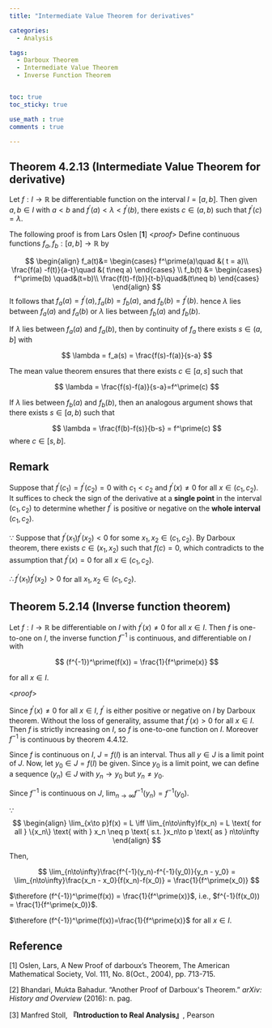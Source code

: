 ```yaml
---
title: "Intermediate Value Theorem for derivatives"

categories:
  - Analysis

tags:
  - Darboux Theorem
  - Intermediate Value Theorem
  - Inverse Function Theorem


toc: true
toc_sticky: true

use_math : true
comments : true

---
```






## Theorem 4.2.13 (Intermediate Value Theorem for derivative)
Let $f:I\to\mathbb{R}$ be differentiable function on the interval $I=[a,b]$. Then given $a,b\in I$ with $a<b$ and $f^\prime(a) < \lambda <f^\prime(b)$, there exists $c\in(a,b)$ such that $f^\prime(c) = \lambda$.

The following proof is from Lars Oslen [**1**]
<*proof*>
Define continuous functions $f_a, f_b: [a,b]\to\mathbb{R}$ by

$$
\begin{align}
f_a(t)&=
\begin{cases}
f^\prime(a)\quad &( t = a)\\
\frac{f(a) -f(t)}{a-t}\quad &( t\neq a)
\end{cases} \\
f_b(t) &=
\begin{cases}
f^\prime(b) \quad&(t=b)\\
\frac{f(t)-f(b)}{t-b}\quad&(t\neq b)
\end{cases}
\end{align}
$$
It follows that $f_a(a) = f^\prime(a), f_a(b)=f_b(a)$, and $f_b(b) = f^\prime(b)$.  hence $\lambda$ lies between $f_a(a)$ and $f_a(b)$ or $\lambda$ lies between $f_b(a)$ and $f_b(b)$.

If $\lambda$ lies between $f_a(a)$ and $f_a(b)$, then by continuity of $f_a$ there exists $s\in (a,b]$ with

$$
\lambda = f_a(s) = \frac{f(s)-f(a)}{s-a}
$$

The mean value theorem ensures that there exists $c\in [a,s]$ such that 

$$
\lambda = \frac{f(s)-f(a)}{s-a}=f^\prime(c)
$$

If $\lambda$ lies between $f_b(a)$ and $f_b(b)$, then an analogous argument shows that there exists $s\in [a,b)$ such that 

$$
\lambda = \frac{f(b)-f(s)}{b-s} = f^\prime(c)
$$
where $c\in  [s,b]$.

$$\tag*{$\square$}$$

## Remark
Suppose that $f^\prime(c_1) = f^\prime(c_2) = 0$ with $c_1 < c_2$ and $f^\prime(x) \neq 0$ for all $x\in (c_1, c_2)$. It suffices to check the sign of the derivative at a **single point** in the interval $(c_1, c_2)$ to determine whether $f^\prime$ is positive or negative on the **whole interval** $(c_1,c_2)$.

$\because$ Suppose that $f^\prime(x_1)f^\prime(x_2) <0$ for some $x_1, x_2 \in (c_1,c_2)$. By Darboux theorem, there exists $c\in (x_1,x_2)$ such that $f(c)=0$, which contradicts to the assumption that $f^\prime(x)=0$ for all $x\in (c_1,c_2)$.

$\therefore f^\prime(x_1)f^\prime(x_2) >0$ for all $x_1, x_2 \in (c_1,c_2)$.

## Theorem 5.2.14 (Inverse function theorem)
Let $f:I\to\mathbb{R}$ be differentiable on $I$ with $f^\prime (x) \neq 0$ for all $x\in I$. Then $f$ is one-to-one on $I$, the inverse function $f^{-1}$ is continuous, and differentiable on $I$ with

$$
(f^{-1})^\prime(f(x)) = \frac{1}{f^\prime(x)}
$$

for all $x\in I$.

<*proof*>

Since $f^\prime(x)\neq 0$ for all $x\in I$, $f^\prime$ is either positive or negative on $I$ by Darboux theorem. Without the loss of generality, assume that $f^\prime(x) >0$ for all $x\in I$. Then $f$ is strictly increasing on $I$, so $f$ is one-to-one function on $I$.  Moreover $f^{-1}$ is continuous by theorem 4.4.12.

Since $f$ is continuous on $I$, $J=f(I)$ is an interval. Thus all $y\in J$ is a limit point of $J$. Now, let $y_0\in J=f(I)$ be given. Since $y_0$ is a limit point, we can define a sequence $(y_n)\in J$  with $y_n\to y_0$ but $y_n\neq y_0$. 

Since $f^{-1}$ is continuous on $J$, $\displaystyle{\lim_{n\to\infty}f^{-1}(y_n)=f^{-1}(y_0)}$.

$\because$
$$
\begin{align}
\lim_{x\to p}f(x) = L \iff \lim_{n\to\infty}f(x_n) = L \text{ for all } \{x_n\} \text{ with } x_n \neq p \text{ s.t. }x_n\to p \text{ as } n\to\infty
\end{align}
$$

Then,

$$
\lim_{n\to\infty}\frac{f^{-1}(y_n)-f^{-1}(y_0)}{y_n - y_0} = \lim_{n\to\infty}\frac{x_n - x_0}{f(x_n)-f(x_0)} = \frac{1}{f^\prime(x_0)}
$$

$\therefore (f^{-1})^\prime(f(x)) = \frac{1}{f^\prime(x)}$, i.e., $f^{-1}(f(x_0)) = \frac{1}{f^\prime(x_0)}$.

$\therefore (f^{-1})^\prime(f(x))=\frac{1}{f^\prime(x)}$ for all $x\in I$.
$$\tag*{$\square$}$$



## Reference

[1] Oslen, Lars, A New Proof of darboux’s Theorem, The American Mathematical Society, Vol. 111, No. 8(Oct., 2004), pp. 713-715.

[2] Bhandari, Mukta Bahadur. “Another Proof of Darboux's Theorem.” _arXiv: History and Overview_ (2016): n. pag.

[3] Manfred Stoll,  **『**Introduction to Real Analysis**』**, Pearson
